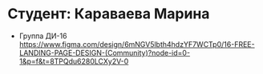 # Студент: Караваева Марина 
- Группа ДИ-16
https://www.figma.com/design/6mNGV5lbth4hdzYF7WCTp0/16-FREE-LANDING-PAGE-DESIGN-(Community)?node-id=0-1&p=f&t=8TPQdu6280LCXy2V-0